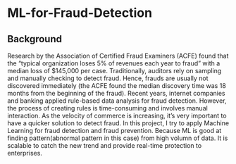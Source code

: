 # ML-for-Fraud-Detection

## Background
Research by the Association of Certified Fraud Examiners (ACFE) found that the “typical organization loses 5% of revenues each year to fraud” with a median loss of $145,000 per case. Traditionally, auditors rely on sampling and manually checking to detect fraud.  Hence, frauds are usually not discovered immediately (the ACFE found the median discovery time was 18 months from the beginning of the fraud).  Recent years, internet companies and banking applied rule-based data analysis for fraud detection.  However, the process of creating rules is time-consuming and involves manual interaction. As the velocity of commerce is increasing, it’s very important to have a quicker solution to detect fraud.
In this project, I try to apply Machine Learning for fraud detection and fraud prevention.  Because ML is good at finding pattern(abnormal pattern in this case) from high volumn of data.  It is scalable to catch the new trend and provide real-time protection to enterprises. 
